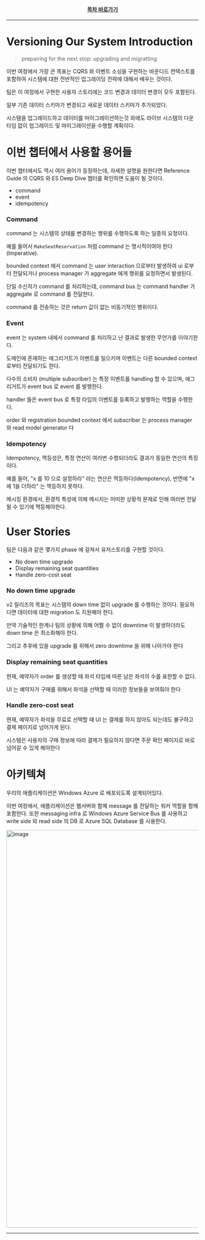 <div align="center">

#### [목차 바로가기](https://github.com/dhslrl321/cqrs-journey-guide-korean/blob/master/Table%20of%20Contents.md)

</div>

---

# Versioning Our System Introduction

> prepairing for the next stop: upgrading and migratting

이번 여정에서 가장 큰 목표는 CQRS 와 이벤트 소싱을 구현하는 바운디드 컨텍스트를 포함하여 시스템에 대한 전반적인 업그레이딩 전략에 대해서 배우는 것이다.

팀은 이 여정에서 구현한 사용자 스토리에는 코드 변경과 데이터 변경이 모두 포함된다.

일부 기존 데이터 스키마가 변경되고 새로운 데이터 스키마가 추가되었다.

시스템을 업그레이드하고 데이터를 마이그레이션하는것 외에도 라이브 시스템의 다운타임 없이 업그레이드 및 마이그레이션을 수행할 계획이다.

# 이번 챕터에서 사용할 용어들

이번 챕터에서도 역시 여러 용어가 등장하는데, 자세한 설명을 원한다면 Reference Guide 의 CQRS 와 ES Deep Dive 챕터를 확인하면 도움이 될 것이다.

- command
- event
- idempotency

### Command

command 는 시스템의 상태를 변경하는 행위를 수행하도록 하는 일종의 요청이다.

예를 들어서 `MakeSeatReservation` 처럼 command 는 명시적이여야 한다 (Imperative).

bounded context 에서 command 는 user interaction 으로부터 발생하여 ui 로부터 전달되거나 process manager 가 aggregate 에게 행위를 요청하면서 발생된다.

단일 수신자가 command 를 처리하는데, command bus 는 command handler 가 aggregate 로 command 를 전달한다.

command 를 전송하는 것은 return 값이 없는 비동기적인 행위이다.

### Event

event 는 system 내에서 command 를 처리하고 난 결과로 발생한 무언가를 이야기한다.

도메인에 존재하는 애그리거트가 이벤트를 일으키며 이벤트는 다른 bounded context 로부터 전달되기도 한다.

다수의 소비자 (multiple subscriber) 는 특정 이벤트를 handling 할 수 있으며, 애그리거트가 event bus 로 event 를 발행한다.

handler 들은 event bus 로 특정 타입의 이벤트를 등록하고 발행하는 역할을 수행한다.

order 와 registration bounded context 에서 subscriber 는 process manager 와 read model generator 다

### Idempotency

Idempotency, 멱등성은, 특정 연산이 여러번 수행되더라도 결과가 동일한 연산의 특징이다.

예를 들어, "x 를 10 으로 설정하라" 라는 연산은 멱등하다(Idempotency), 반면에 "x 에 1을 더하라" 는 멱등하지 못하다.

메시징 환경에서, 환경적 특성에 의해 메시지는 어떠한 상황적 문제로 인해 여러번 전달될 수 있기에 멱등해야한다.

# User Stories

팀은 다음과 같은 몇가지 phase 에 걸쳐서 유저스토리를 구현할 것이다.

- No down time upgrade
- Display remaining seat quantities
- Handle zero-cost seat

### No down time upgrade

v2 릴리즈의 목표는 시스템의 down time 없이 upgrade 를 수행하는 것이다. 필요하다면 데이터에 대한 migration 도 지원해야 한다.

만약 기술적인 한계나 팀의 상황에 의해 어쩔 수 없이 downtime 이 발생하더라도 down time 은 최소화해야 한다.

그리고 추후에 있을 upgrade 를 위해서 zero downtime 을 위해 나아가야 한다

### Display remaining seat quantities

현재, 예약자가 order 를 생성할 때 좌석 타입에 따른 남은 좌석의 수를 표한할 수 없다.

UI 는 예약자가 구매를 위해서 좌석을 선택할 때 이러한 정보들을 보여줘야 한다

### Handle zero-cost seat

현재, 예약자가 좌석을 무료로 선택할 때 UI 는 결제를 하지 않아도 되는데도 불구하고 결제 페이지로 넘어가게 된다.

시스템은 사용자의 구매 정보에 따라 결제가 필요하지 않다면 주문 확인 페이지로 바로 넘어갈 수 있게 해야한다

# 아키텍쳐

우리의 애플리케이션은 Windows Azure 로 배포되도록 설계되어있다.

이번 여정에서, 애플리케이션은 웹서버와 함께 message 를 전달하는 워커 역할을 함께 포함한다. 또한 messaging infra 로 Windows Azure Service Bus 를 사용하고 write side 와 read side 의 DB 로 Azure SQL Database 를 사용한다.

<img width="1041" alt="image" src="https://github.com/dhslrl321/cqrs-journey-guide-korean/assets/48385288/34ebc061-41fe-4354-9de0-706fb975e625">

---
